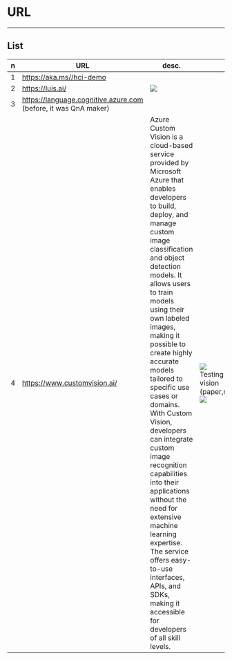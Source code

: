 # URL

---

## List
|n|URL|desc.|O/P|
|-|---|-----|---|
|1|https://aka.ms//hci-demo|
|2|https://luis.ai/|<img src="https://i.imgur.com/QDp1hds.png">
|3|https://language.cognitive.azure.com<br/>(before, it was QnA maker)
|4|https://www.customvision.ai/|Azure Custom Vision is a cloud-based service provided by Microsoft Azure that enables developers to build, deploy, and manage custom image classification and object detection models. It allows users to train models using their own labeled images, making it possible to create highly accurate models tailored to specific use cases or domains. With Custom Vision, developers can integrate custom image recognition capabilities into their applications without the need for extensive machine learning expertise. The service offers easy-to-use interfaces, APIs, and SDKs, making it accessible for developers of all skill levels.|<img src="https://i.imgur.com/3AJfxKy.png"><br/>Testing our custom vision (paper,rock,scissors):<br/><img src="https://i.imgur.com/uaRDxmI.png">|
